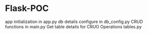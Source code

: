 # Flask-POC
app initialization in app.py
db details configure in db_config.py
CRUD functions in main.py
Get table details for CRUO Operations tables.py

